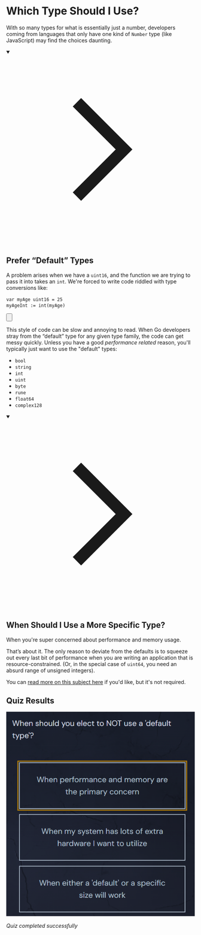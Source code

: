 <h1>Which Type Should I Use?</h1>
<p>With so many types for what is essentially just a number, developers coming from languages that only have one kind of <code>Number</code> type (like JavaScript) may find the choices daunting.</p>
<details open="">
<summary>

<svg class="details-icon" xmlns="http://www.w3.org/2000/svg" fill="none" viewBox="0 0 24 24" stroke-width="1.5" stroke="currentColor">
  <path d="m9 18 6-6-6-6"></path>
</svg>
<h2>Prefer “Default” Types</h2>
</summary>
<p>A problem arises when we have a <code>uint16</code>, and the function we are trying to pass it into takes an <code>int</code>. We're forced to write code riddled with type conversions like:</p>

<div style="position: relative; isolation: isolate;">
  <pre class="language-go" tabindex="0"><code class="language-go"><span class="token tag">var</span> myAge <span class="token builtin">uint16</span> <span class="token operator">=</span> <span class="token number">25</span>
myAgeInt <span class="token operator">:=</span> <span class="token function">int</span><span class="token punctuation">(</span>myAge<span class="token punctuation">)</span>
</code></pre>

  <button class="markdown-it-code-copy absolute right-2 top-2.5 z-10 m-1 h-6 w-6 cursor-pointer rounded bg-gray-950 text-gray-500 focus:outline-white hover:text-gray-200" data-clipboard-text="var myAge uint16 = 25
myAgeInt := int(myAge)" title="Copy to clipboard">
    <svg data-slot="icon" aria-hidden="true" fill="none" stroke-width="1.5" stroke="currentColor" viewBox="0 0 24 24" xmlns="http://www.w3.org/2000/svg">
      <rect width="8" height="4" x="8" y="2" rx="1" ry="1"></rect><path d="M16 4h2a2 2 0 0 1 2 2v14a2 2 0 0 1-2 2H6a2 2 0 0 1-2-2V6a2 2 0 0 1 2-2h2"></path>
  </svg>
  </button>
</div>
<p>This style of code can be slow and annoying to read. When Go developers stray from the “default” type for any given type family, the code can get messy quickly. Unless you have a good <em>performance related</em> reason, you'll typically just want to use the "default" types:</p>
<ul>
<li><code>bool</code></li>
<li><code>string</code></li>
<li><code>int</code></li>
<li><code>uint</code></li>
<li><code>byte</code></li>
<li><code>rune</code></li>
<li><code>float64</code></li>
<li><code>complex128</code></li>
</ul>
</details>
<details open="">
<summary>

<svg class="details-icon" xmlns="http://www.w3.org/2000/svg" fill="none" viewBox="0 0 24 24" stroke-width="1.5" stroke="currentColor">
  <path d="m9 18 6-6-6-6"></path>
</svg>
<h2>When Should I Use a More Specific Type?</h2>
</summary>
<p>When you're super concerned about performance and memory usage.</p>
<p>That’s about it. The only reason to deviate from the defaults is to squeeze out every last bit of performance when you are writing an application that is resource-constrained. (Or, in the special case of <code>uint64</code>, you need an absurd range of unsigned integers).</p>
<p>You can <a href="https://blog.boot.dev/golang/default-native-types-golang/" target="_blank" rel="noopener nofollow">read more on this subject here</a> if you'd like, but it's not required.</p>
</details>


## Quiz Results

![Quiz Screenshot](./CH1_Variables_L9_Which_Type_Should_I_Use__quiz_result.png)

*Quiz completed successfully*